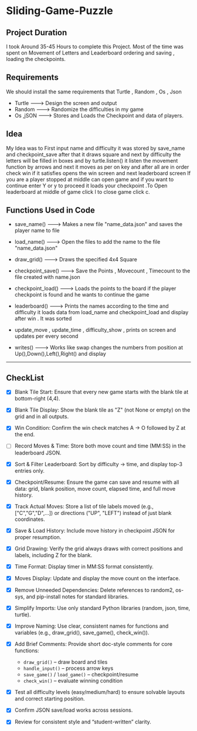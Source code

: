 # Sliding-Game-Puzzle

## Project Duration

I took Around 35-45 Hours to complete this Project. Most of the time was
 spent on Movement of Letters and Leaderboard ordering and saving ,
  loading the checkpoints.

## Requirements

We should install the same requirements that Turtle , Random , Os , Json

- Turtle ---> Design the screen and output
- Random ---> Randomize the difficulties in my game
- Os ,jSON ---> Stores and Loads the Checkpoint  and data of players.

## Idea

My Idea was to First input name and difficulty it was stored by
save_name and checkpoint_save after that it draws square and next by
difficulty the letters will be filled in boxes and by turtle.listen()
it listen the movement function by arrows and next it moves as per on key and after all are in order check win if it satisfies opens the win
screen and next leaderboard screen If you are a player stopped at middle
can open game and if you want to continue enter Y or y to proceed it loads your checkpoint .To Open leaderboard at middle of game click l to close game click c.

## Functions Used in Code

- save_name() ---> Makes a new file "name_data.json" and saves the player name to file

- load_name() ---> Open the files to add the name to the file "name_data.json"

- draw_grid() ---> Draws the specified 4x4 Square

- checkpoint_save() ---> Save the Points , Movecount , Timecount to the file created with name.json

- checkpoint_load() ---> Loads the points to the board if the player checkpoint is found and he wants to continue the game

- leaderboard() ---> Prints the names according to the time and difficulty it loads data from load_name and checkpoint_load and display after win . It was sorted

- update_move , update_time , difficulty_show , prints on screen and updates per every second

- writes() ---> Works like swap changes the numbers from position at Up(),Down(),Left(),Right() and display

---

## CheckList

- [x] Blank Tile Start: Ensure that every new game starts with the blank tile at bottom-right (4,4).

- [x] Blank Tile Display: Show the blank tile as "Z" (not None or empty) on the grid and in all outputs.

- [x] Win Condition: Confirm the win check matches A → O followed by Z at the end.

- [ ] Record Moves & Time: Store both move count and time (MM:SS) in the leaderboard JSON.

- [x] Sort & Filter Leaderboard: Sort by difficulty → time, and display top-3 entries only.

- [x] Checkpoint/Resume: Ensure the game can save and resume with all data: grid, blank position, move count, elapsed time, and full move history.

- [x] Track Actual Moves: Store a list of tile labels moved (e.g., ["C","G","D",…]) or directions ("UP", "LEFT") instead of just blank coordinates.

- [x] Save & Load History: Include move history in checkpoint JSON for proper resumption.

- [x] Grid Drawing: Verify the grid always draws with correct positions and labels, including Z for the blank.

- [x] Time Format: Display timer in MM:SS format consistently.

- [x] Moves Display: Update and display the move count on the interface.

- [x] Remove Unneeded Dependencies: Delete references to random2, os-sys, and pip-install notes for standard libraries.

- [x] Simplify Imports: Use only standard Python libraries (random, json, time, turtle).

- [x] Improve Naming: Use clear, consistent names for functions and variables (e.g., draw_grid(), save_game(), check_win()).

- [x] Add Brief Comments: Provide short doc-style comments for core functions:
  - `draw_grid()` – draw board and tiles  
  - `handle_input()` – process arrow keys  
  - `save_game()` / `load_game()` – checkpoint/resume  
  - `check_win()` – evaluate winning condition

- [x] Test all difficulty levels (easy/medium/hard) to ensure solvable layouts and correct starting position.

- [x] Confirm JSON save/load works across sessions.

- [x] Review for consistent style and “student-written” clarity.
